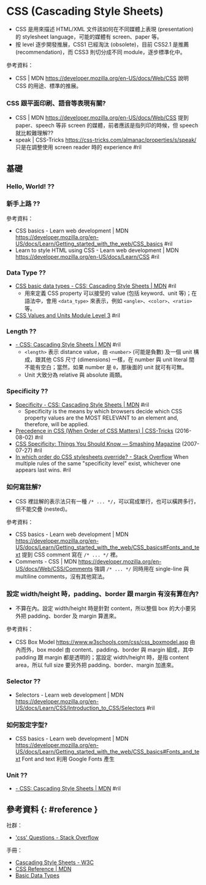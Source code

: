 # CSS (Cascading Style Sheets)

  - CSS 是用來描述 HTML/XML 文件該如何在不同媒體上表現 (presentation) 的 stylesheet language，可能的媒體有 screen、paper 等。
  - 按 level 逐步開發推展，CSS1 已經淘汰 (obsolete)，目前 CSS2.1 是推薦 (recommendation)，而 CSS3 則切分成不同 module，逐步標準化中。

參考資料：

  - CSS | MDN https://developer.mozilla.org/en-US/docs/Web/CSS 說明 CSS 的用途、標準的推展。

### CSS 跟平面印刷、語音等表現有關?

  - CSS | MDN https://developer.mozilla.org/en-US/docs/Web/CSS 提到 paper、speech 等非 screen 的媒體，前者應該是指列印的時候，但 speech 就比較難理解??
  - speak | CSS-Tricks https://css-tricks.com/almanac/properties/s/speak/ 只是在調整使用 screen reader 時的 experience #ril

## 基礎

### Hello, World! ??

### 新手上路 ??

參考資料：

  - CSS basics - Learn web development | MDN https://developer.mozilla.org/en-US/docs/Learn/Getting_started_with_the_web/CSS_basics #ril
  - Learn to style HTML using CSS - Learn web development | MDN https://developer.mozilla.org/en-US/docs/Learn/CSS #ril

### Data Type ??

  - [CSS basic data types \- CSS: Cascading Style Sheets \| MDN](https://developer.mozilla.org/en-US/docs/Web/CSS/CSS_Types) #ril
      - 用來定義 CSS property 可以接受的 value (包括 keyword、unit 等)；在語法中，會用 `<data_type>` 來表示，例如 `<angle>`、`<color>`、`<ratio>` 等。
  - [CSS Values and Units Module Level 3](https://www.w3.org/TR/css3-values/) #ril

### Length ??

  - [<length> \- CSS: Cascading Style Sheets \| MDN](https://developer.mozilla.org/en-US/docs/Web/CSS/length) #ril
      - `<length>` 表示 distance value，由 `<number>` (可能是負數) 及一個 unit 構成，跟其他 CSS 尺寸 (dimensions) 一樣，在 number 與 unit literal 間不能有空白；當然，如果 number 是 `0`，那後面的 unit 就可有可無。
      - Unit 大致分為 relative 與 absolute 兩類。

### Specificity ??

  - [Specificity \- CSS: Cascading Style Sheets \| MDN](https://developer.mozilla.org/en-US/docs/Web/CSS/Specificity) #ril
      - Specificity is the means by which browsers decide which CSS property values are the MOST RELEVANT to an element and, therefore, will be applied.
  - [Precedence in CSS \(When Order of CSS Matters\) \| CSS\-Tricks](https://css-tricks.com/precedence-css-order-css-matters/) (2016-08-02) #ril
  - [CSS Specificity: Things You Should Know — Smashing Magazine](https://www.smashingmagazine.com/2007/07/css-specificity-things-you-should-know/) (2007-07-27) #ril
  - [In which order do CSS stylesheets override? \- Stack Overflow](https://stackoverflow.com/questions/9459062/) When multiple rules of the same "specificity level" exist, whichever one appears last wins. #ril

### 如何寫註解?

  - CSS 裡註解的表示法只有一種 `/* ... */`，可以寫成單行，也可以橫跨多行，但不能交疊 (nested)。

參考資料：

  - CSS basics - Learn web development | MDN https://developer.mozilla.org/en-US/docs/Learn/Getting_started_with_the_web/CSS_basics#Fonts_and_text 提到 CSS comment 寫在 `/* ... */` 裡。
  - Comments - CSS | MDN https://developer.mozilla.org/en-US/docs/Web/CSS/Comments 強調 `/* ... */` 同時用在 single-line 與 multiline comments，沒有其他寫法。

### 設定 width/height 時，padding、border 跟 margin 有沒有算在內?

  - 不算在內。設定 width/height 時是針對 content，所以整個 box 的大小要另外把 padding、border 及 margin 算進來。

參考資料：

  - CSS Box Model https://www.w3schools.com/css/css_boxmodel.asp 由內而外，box model 由 content、padding、border 與 margin 組成，其中 padding 跟 margin 都是透明的；當設定 width/height 時，是指 content area，所以 full size 要另外把 padding、border、margin 加進來。

### Selector ??

  - Selectors - Learn web development | MDN https://developer.mozilla.org/en-US/docs/Learn/CSS/Introduction_to_CSS/Selectors #ril

### 如何設定字型?

  - CSS basics - Learn web development | MDN https://developer.mozilla.org/en-US/docs/Learn/Getting_started_with_the_web/CSS_basics#Fonts_and_text Font and text 利用 Google Fonts 產生

### Unit ??

  - [<length> \- CSS: Cascading Style Sheets \| MDN](https://developer.mozilla.org/en-US/docs/Web/CSS/length) #ril

## 參考資料 {: #reference }

社群：

  - ['css' Questions - Stack Overflow](https://stackoverflow.com/questions/tagged/css)

手冊：

  - [Cascading Style Sheets - W3C](https://www.w3.org/Style/CSS/)
  - [CSS Reference | MDN](https://developer.mozilla.org/en-US/docs/Web/CSS/Reference)
  - [Basic Data Types](https://developer.mozilla.org/en-US/docs/Web/CSS/CSS_Types)

